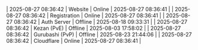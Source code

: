 | 2025-08-27 08:36:42 | Website | Online | 2025-08-27 08:36:41 |
| 2025-08-27 08:36:42 | Registration | Online | 2025-08-27 08:36:41 |
| 2025-08-27 08:36:42 | Auth Server | Offline | 2025-08-18 09:33:31 |
| 2025-08-27 08:36:42 | Kezan (PvE) | Offline | 2025-08-03 17:58:02 |
| 2025-08-27 08:36:42 | Gurubashi (PvP) | Offline | 2025-08-23 21:44:06 |
| 2025-08-27 08:36:42 | Cloudflare | Online | 2025-08-27 08:36:41 |
